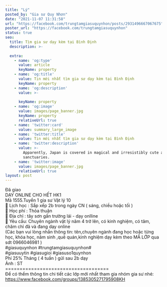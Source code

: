 ```yaml
---
title: "Lý"
posted_by: "Gia sư Quy Nhơn"
date: "2021-11-07 11:31:58"
url: "https://facebook.com/trungtamgiasuquynhon/posts/2931496667067675"
poster_url: "https://facebook.com/trungtamgiasuquynhon"
status: true
seo:
  title: Tìm gia sư dạy kèm tại Bình Định
  description: >-
    
  extra:
    - name: 'og:type'
      value: article
      keyName: property
    - name: 'og:title'
      value: Tin mới nhất tìm gia sư dạy kèm tại Bình Định
      keyName: property
    - name: 'og:description'
      value: >-
        
      keyName: property
    - name: 'og:image'
      value: images/page_banner.jpg
      keyName: property
      relativeUrl: true
    - name: 'twitter:card'
      value: summary_large_image
    - name: 'twitter:title'
      value: Tin mới nhất tìm gia sư dạy kèm tại Bình Định
    - name: 'twitter:description'
      value: >-
        Apparently, Japan is covered in magical and irresistibly cute animal
        sanctuaries.
    - name: 'twitter:image'
      value: images/page_banner.jpg
      relativeUrl: true
layout: post
---
```

Đã giao<br>DẠY ONLINE CHO HẾT HK1<br>Mã 1555.Tuyển 1 gia sư Vật lý 10<br>🧐 Lịch học : Sắp xếp 2b trong ngày CN ( sáng, chiều hoặc tối )<br>🧐 Học phí : Thỏa thuận<br>🧐 Địa chỉ : tây sơn gần trường lái - dạy onlline<br>🧐 Yêu cầu: Chuyên ngành vật lý năm 4 trở lên, có kinh nghiệm, có tâm, chăm chỉ đã và đang dạy online<br>(Các bạn vui lòng nhắn thông tin: tên,chuyên ngành đang học hoặc từng học, khóa học, năm sinh ,quê quán,kinh nghiệm dạy kèm theo MÃ LỚP qua sdt 0966046981 )<br>#giasuquynhon #trungtamgiasuquynhon#<br>#giasuuytin #giasugioi #giasuso1quynhon<br>Phí 25% Tháng ( 4 tuần ) gửi sau 2b dạy<br>Ảnh : ST<br>====================================<br>Để có thểm thông tin chi tiết các lớp mới nhất tham gia nhóm gia sư nhé: https://www.facebook.com/groups/1385305271795908KH

